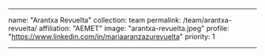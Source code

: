 ---

name: "Arantxa Revuelta"
collection: team
permalink: /team/arantxa-revuelta/
affiliation: "AEMET"
image: "arantxa-revuelta.jpeg"
profile: "https://www.linkedin.com/in/mariaaranzazurevuelta"
priority: 1

---